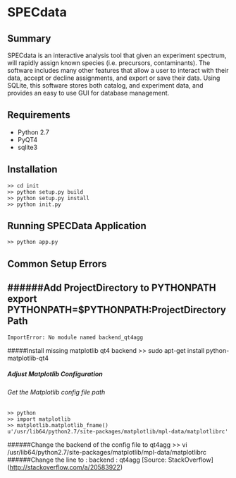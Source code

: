 # SPECdata

## Summary
SPECdata is an interactive analysis tool that given an experiment spectrum, will
rapidly assign known species (i.e. precursors, contaminants). The software
includes many other features that allow a user to interact with their data,
accept or decline assignments, and export or save their data. Using SQLite,
this software stores both catalog, and experiment data, and provides an easy
to use GUI for database management.


## Requirements
* Python 2.7
* PyQT4
* sqlite3

## Installation
    >> cd init
    >> python setup.py build
    >> python setup.py install
    >> python init.py

## Running SPECData Application
    >> python app.py

## Common Setup Errors
######Add ProjectDirectory to PYTHONPATH
    export PYTHONPATH=$PYTHONPATH:ProjectDirectoryPath
----------------------------------------------------------
    ImportError: No module named backend_qt4agg
#####Install missing matplotlib qt4 backend
    >> sudo apt-get install python-matplotlib-qt4
##### Adjust Matplotlib Configuration
###### Get the Matplotlib config file path
    >> python
    >> import matplotlib
    >> matplotlib.matplotlib_fname()
    u'/usr/lib64/python2.7/site-packages/matplotlib/mpl-data/matplotlibrc'
######Change the backend of the config file to qt4agg
    >> vi /usr/lib64/python2.7/site-packages/matplotlib/mpl-data/matplotlibrc
######Change the line to :
    backend : qt4agg
[Source: StackOverflow] (http://stackoverflow.com/a/20583922)


